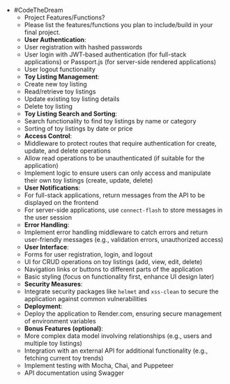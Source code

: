 - #CodeTheDream
	- Project Features/Functions?
	- Please list the features/functions you plan to include/build in your final project.
	- **User Authentication**:
	- User registration with hashed passwords
	- User login with JWT-based authentication (for full-stack applications) or Passport.js (for server-side rendered applications)
	- User logout functionality
	- **Toy Listing Management**:
	- Create new toy listing
	- Read/retrieve toy listings
	- Update existing toy listing details
	- Delete toy listing
	- **Toy Listing Search and Sorting**:
	- Search functionality to find toy listings by name or category
	- Sorting of toy listings by date or price
	- **Access Control**:
	- Middleware to protect routes that require authentication for create, update, and delete operations
	- Allow read operations to be unauthenticated (if suitable for the application)
	- Implement logic to ensure users can only access and manipulate their own toy listings (create, update, delete)
	- **User Notifications**:
	- For full-stack applications, return messages from the API to be displayed on the frontend
	- For server-side applications, use `connect-flash` to store messages in the user session
	- **Error Handling**:
	- Implement error handling middleware to catch errors and return user-friendly messages (e.g., validation errors, unauthorized access)
	- **User Interface**:
	- Forms for user registration, login, and logout
	- UI for CRUD operations on toy listings (add, view, edit, delete)
	- Navigation links or buttons to different parts of the application
	- Basic styling (focus on functionality first, enhance UI design later)
	- **Security Measures**:
	- Integrate security packages like `helmet` and `xss-clean` to secure the application against common vulnerabilities
	- **Deployment**:
	- Deploy the application to Render.com, ensuring secure management of environment variables
	- **Bonus Features (optional)**:
	- More complex data model involving relationships (e.g., users and multiple toy listings)
	- Integration with an external API for additional functionality (e.g., fetching current toy trends)
	- Implement testing with Mocha, Chai, and Puppeteer
	- API documentation using Swagger
